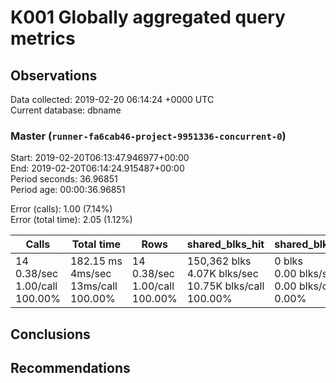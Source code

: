 # K001 Globally aggregated query metrics

## Observations ##
Data collected: 2019-02-20 06:14:24 +0000 UTC  
Current database: dbname  



### Master (`runner-fa6cab46-project-9951336-concurrent-0`) ###
Start: 2019-02-20T06:13:47.946977+00:00  
End: 2019-02-20T06:14:24.915487+00:00  
Period seconds: 36.96851  
Period age: 00:00:36.96851  

Error (calls): 1.00 (7.14%)  
Error (total time): 2.05 (1.12%)

Calls | Total&nbsp;time | Rows | shared_blks_hit | shared_blks_read | shared_blks_dirtied | shared_blks_written | blk_read_time | blk_write_time | kcache_reads | kcache_writes | kcache_user_time_ms | kcache_system_time 
-------|------------|------|-----------------|------------------|---------------------|---------------------|---------------|----------------|--------------|---------------|---------------------|--------------------
14<br/>0.38/sec<br/>1.00/call<br/>100.00% |182.15&nbsp;ms<br/>4ms/sec<br/>13ms/call<br/>100.00% |14<br/>0.38/sec<br/>1.00/call<br/>100.00% |150,362&nbsp;blks<br/>4.07K&nbsp;blks/sec<br/>10.75K&nbsp;blks/call<br/>100.00% |0&nbsp;blks<br/>0.00&nbsp;blks/sec<br/>0.00&nbsp;blks/call<br/>0.00% |0&nbsp;blks<br/>0.00&nbsp;blks/sec<br/>0.00&nbsp;blks/call<br/>0.00% |0&nbsp;blks<br/>0.00&nbsp;blks/sec<br/>0.00&nbsp;blks/call<br/>0.00% |0.00&nbsp;ms<br/>0s/sec<br/>0s/call<br/>0.00% |0.00&nbsp;ms<br/>0s/sec<br/>0s/call<br/>0.00% |0.00&nbsp;bytes<br/>0.00&nbsp;bytes/sec<br/>0.00&nbsp;bytes/call<br/>0.00% |0.00&nbsp;bytes<br/>0.00&nbsp;bytes/sec<br/>0.00&nbsp;bytes/call<br/>0.00% |0.00&nbsp;ms<br/>0s/sec<br/>0s/call<br/>0.00% |0.00&nbsp;ms<br/>0s/sec<br/>0s/call<br/>0.00%





## Conclusions ##


## Recommendations ##

